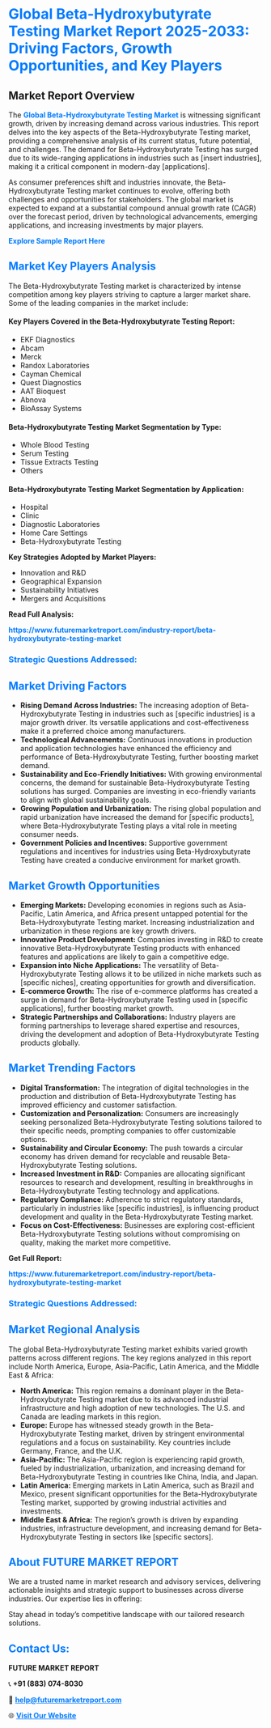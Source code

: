 <h1 style="color: #007BFF;">Global Beta-Hydroxybutyrate Testing Market Report 2025-2033: Driving Factors, Growth Opportunities, and Key Players</h1>

<section id="overview">
<h2>Market Report Overview</h2>
<p>The <a href="https://www.futuremarketreport.com/industry-report/beta-hydroxybutyrate-testing-market" style="color: #007BFF; text-decoration: none;"><strong>Global Beta-Hydroxybutyrate Testing Market</strong></a> is witnessing significant growth, driven by increasing demand across various industries. This report delves into the key aspects of the Beta-Hydroxybutyrate Testing market, providing a comprehensive analysis of its current status, future potential, and challenges. The demand for Beta-Hydroxybutyrate Testing has surged due to its wide-ranging applications in industries such as [insert industries], making it a critical component in modern-day [applications].</p>
<p>As consumer preferences shift and industries innovate, the Beta-Hydroxybutyrate Testing market continues to evolve, offering both challenges and opportunities for stakeholders. The global market is expected to expand at a substantial compound annual growth rate (CAGR) over the forecast period, driven by technological advancements, emerging applications, and increasing investments by major players.</p>
</section>

<section id="overview">
<p><a href="https://www.futuremarketreport.com/request-sample/reportId=127305" style="color: #007BFF; text-decoration: none;"><strong>Explore Sample Report Here</strong></a></p>
</section>

<section id="key-players">
<h2 style="color: #007BFF;">Market Key Players Analysis</h2>
<p>The Beta-Hydroxybutyrate Testing market is characterized by intense competition among key players striving to capture a larger market share. Some of the leading companies in the market include:</p>
<h4>Key Players Covered in the Beta-Hydroxybutyrate Testing Report:</h4>
<ul><li>EKF Diagnostics</li><li>Abcam</li><li>Merck</li><li>Randox Laboratories</li><li>Cayman Chemical</li><li>Quest Diagnostics</li><li>AAT Bioquest</li><li>Abnova</li><li>BioAssay Systems</li></ul>
<h4>Beta-Hydroxybutyrate Testing Market Segmentation by Type:</h4>
<ul><li>Whole Blood Testing</li><li>Serum Testing</li><li>Tissue Extracts Testing</li><li>Others</li></ul>

<h4>Beta-Hydroxybutyrate Testing Market Segmentation by Application:</h4>
<ul><li>Hospital</li><li>Clinic</li><li>Diagnostic Laboratories</li><li>Home Care Settings</li><li>Beta-Hydroxybutyrate Testing</li></ul>
<p><strong>Key Strategies Adopted by Market Players:</strong></p>
<ul>
<li>Innovation and R&D</li>
<li>Geographical Expansion</li>
<li>Sustainability Initiatives</li>
<li>Mergers and Acquisitions</li>
</ul>
</section>

<section>
<p><strong>Read Full Analysis: </strong></p><a href="https://www.futuremarketreport.com/industry-report/beta-hydroxybutyrate-testing-market" style="color: #007BFF; text-decoration: none;"><strong>https://www.futuremarketreport.com/industry-report/beta-hydroxybutyrate-testing-market</strong></a>
<h3 style="color: #007BFF;">Strategic Questions Addressed:</h3>
</section>

<section id="driving-factors">
<h2 style="color: #007BFF;">Market Driving Factors</h2>
<ul>
<li><strong>Rising Demand Across Industries:</strong> The increasing adoption of Beta-Hydroxybutyrate Testing in industries such as [specific industries] is a major growth driver. Its versatile applications and cost-effectiveness make it a preferred choice among manufacturers.</li>
<li><strong>Technological Advancements:</strong> Continuous innovations in production and application technologies have enhanced the efficiency and performance of Beta-Hydroxybutyrate Testing, further boosting market demand.</li>
<li><strong>Sustainability and Eco-Friendly Initiatives:</strong> With growing environmental concerns, the demand for sustainable Beta-Hydroxybutyrate Testing solutions has surged. Companies are investing in eco-friendly variants to align with global sustainability goals.</li>
<li><strong>Growing Population and Urbanization:</strong> The rising global population and rapid urbanization have increased the demand for [specific products], where Beta-Hydroxybutyrate Testing plays a vital role in meeting consumer needs.</li>
<li><strong>Government Policies and Incentives:</strong> Supportive government regulations and incentives for industries using Beta-Hydroxybutyrate Testing have created a conducive environment for market growth.</li>
</ul>
</section>

<section id="growth-opportunities">
<h2 style="color: #007BFF;">Market Growth Opportunities</h2>
<ul>
<li><strong>Emerging Markets:</strong> Developing economies in regions such as Asia-Pacific, Latin America, and Africa present untapped potential for the Beta-Hydroxybutyrate Testing market. Increasing industrialization and urbanization in these regions are key growth drivers.</li>
<li><strong>Innovative Product Development:</strong> Companies investing in R&D to create innovative Beta-Hydroxybutyrate Testing products with enhanced features and applications are likely to gain a competitive edge.</li>
<li><strong>Expansion into Niche Applications:</strong> The versatility of Beta-Hydroxybutyrate Testing allows it to be utilized in niche markets such as [specific niches], creating opportunities for growth and diversification.</li>
<li><strong>E-commerce Growth:</strong> The rise of e-commerce platforms has created a surge in demand for Beta-Hydroxybutyrate Testing used in [specific applications], further boosting market growth.</li>
<li><strong>Strategic Partnerships and Collaborations:</strong> Industry players are forming partnerships to leverage shared expertise and resources, driving the development and adoption of Beta-Hydroxybutyrate Testing products globally.</li>
</ul>
</section>

<section id="trending-factors">
<h2 style="color: #007BFF;">Market Trending Factors</h2>
<ul>
<li><strong>Digital Transformation:</strong> The integration of digital technologies in the production and distribution of Beta-Hydroxybutyrate Testing has improved efficiency and customer satisfaction.</li>
<li><strong>Customization and Personalization:</strong> Consumers are increasingly seeking personalized Beta-Hydroxybutyrate Testing solutions tailored to their specific needs, prompting companies to offer customizable options.</li>
<li><strong>Sustainability and Circular Economy:</strong> The push towards a circular economy has driven demand for recyclable and reusable Beta-Hydroxybutyrate Testing solutions.</li>
<li><strong>Increased Investment in R&D:</strong> Companies are allocating significant resources to research and development, resulting in breakthroughs in Beta-Hydroxybutyrate Testing technology and applications.</li>
<li><strong>Regulatory Compliance:</strong> Adherence to strict regulatory standards, particularly in industries like [specific industries], is influencing product development and quality in the Beta-Hydroxybutyrate Testing market.</li>
<li><strong>Focus on Cost-Effectiveness:</strong> Businesses are exploring cost-efficient Beta-Hydroxybutyrate Testing solutions without compromising on quality, making the market more competitive.</li>
</ul>
</section>

<section>
<p><strong>Get Full Report: </strong></p><a href="https://www.futuremarketreport.com/industry-report/beta-hydroxybutyrate-testing-market" style="color: #007BFF; text-decoration: none;"><strong>https://www.futuremarketreport.com/industry-report/beta-hydroxybutyrate-testing-market</strong></a>
<h3 style="color: #007BFF;">Strategic Questions Addressed:</h3>
</section>


<section id="regional-analysis">
<h2 style="color: #007BFF;">Market Regional Analysis</h2>
<p>The global Beta-Hydroxybutyrate Testing market exhibits varied growth patterns across different regions. The key regions analyzed in this report include North America, Europe, Asia-Pacific, Latin America, and the Middle East & Africa:</p>
<ul>
<li><strong>North America:</strong> This region remains a dominant player in the Beta-Hydroxybutyrate Testing market due to its advanced industrial infrastructure and high adoption of new technologies. The U.S. and Canada are leading markets in this region.</li>
<li><strong>Europe:</strong> Europe has witnessed steady growth in the Beta-Hydroxybutyrate Testing market, driven by stringent environmental regulations and a focus on sustainability. Key countries include Germany, France, and the U.K.</li>
<li><strong>Asia-Pacific:</strong> The Asia-Pacific region is experiencing rapid growth, fueled by industrialization, urbanization, and increasing demand for Beta-Hydroxybutyrate Testing in countries like China, India, and Japan.</li>
<li><strong>Latin America:</strong> Emerging markets in Latin America, such as Brazil and Mexico, present significant opportunities for the Beta-Hydroxybutyrate Testing market, supported by growing industrial activities and investments.</li>
<li><strong>Middle East & Africa:</strong> The region’s growth is driven by expanding industries, infrastructure development, and increasing demand for Beta-Hydroxybutyrate Testing in sectors like [specific sectors].</li>
</ul>
</section>

<footer>
<h2 style="color: #007BFF;">About FUTURE MARKET REPORT</h2>
<p>We are a trusted name in market research and advisory services, delivering actionable insights and strategic support to businesses across diverse industries. Our expertise lies in offering:</p>

<p>Stay ahead in today’s competitive landscape with our tailored research solutions.</p>

<h2 style="color: #007BFF;">Contact Us:</h2>
<p><strong>FUTURE MARKET REPORT</strong></p>
<p>📞 <strong>+91 (883) 074-8030</strong></p>
<p>📧 <strong><a href="mailto:help@futuremarketreport.com" style="color: #007BFF;">help@futuremarketreport.com</a></strong></p>
<p>🌐 <strong><a href="https://www.futuremarketreport.com/" style="color: #007BFF;">Visit Our Website</a></strong></p>
</footer>